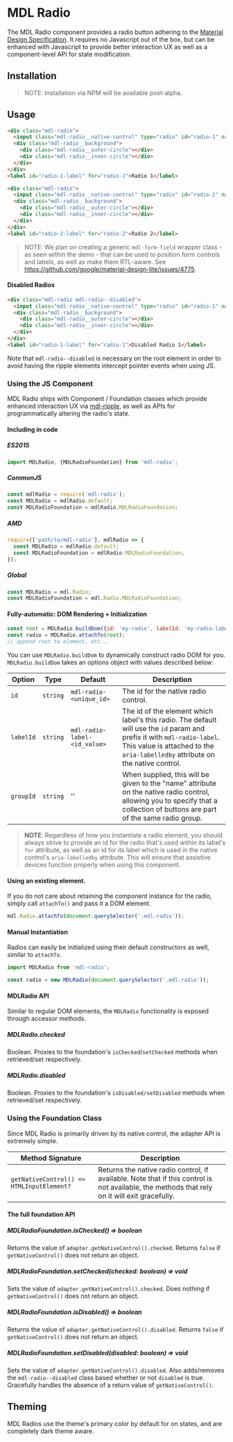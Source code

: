 # MDL Radio

The MDL Radio component provides a radio button adhering to the [Material Design Specification](https://material.google.com/components/selection-controls.html#selection-controls-radio-button).
It requires no Javascript out of the box, but can be enhanced with Javascript to provide better
interaction UX as well as a component-level API for state modification.

## Installation

> NOTE: Installation via NPM will be available post-alpha.

## Usage

```html
<div class="mdl-radio">
  <input class="mdl-radio__native-control" type="radio" id="radio-1" name="radios" checked>
  <div class="mdl-radio__background">
    <div class="mdl-radio__outer-circle"></div>
    <div class="mdl-radio__inner-circle"></div>
  </div>
</div>
<label id="radio-1-label" for="radio-1">Radio 1</label>

<div class="mdl-radio">
  <input class="mdl-radio__native-control" type="radio" id="radio-2" name="radios">
  <div class="mdl-radio__background">
    <div class="mdl-radio__outer-circle"></div>
    <div class="mdl-radio__inner-circle"></div>
  </div>
</div>
<label id="radio-2-label" for="radio-2">Radio 2</label>
```

> NOTE: We plan on creating a generic `mdl-form-field` wrapper class - as seen within the demo -
> that can be used to position form controls and labels, as well as make them RTL-aware.
> See https://github.com/google/material-design-lite/issues/4775.

#### Disabled Radios

```html
<div class="mdl-radio mdl-radio--disabled">
  <input class="mdl-radio__native-control" type="radio" id="radio-1" name="radios" disabled>
  <div class="mdl-radio__background">
    <div class="mdl-radio__outer-circle"></div>
    <div class="mdl-radio__inner-circle"></div>
  </div>
</div>
<label id="radio-1-label" for="radio-1">Disabled Radio 1</label>
```

Note that `mdl-radio--disabled` is necessary on the root element in order to avoid having the ripple
elements intercept pointer events when using JS.

### Using the JS Component

MDL Radio ships with Component / Foundation classes which provide enhanced interaction UX via
[mdl-ripple](../mdl-ripple), as well as APIs for programmatically altering the radio's state.

#### Including in code

##### ES2015

```javascript
import MDLRadio, {MDLRadioFoundation} from 'mdl-radio';
```

##### CommonJS

```javascript
const mdlRadio = require('mdl-radio');
const MDLRadio = mdlRadio.default;
const MDLRadioFoundation = mdlRadio.MDLRadioFoundation;
```

##### AMD

```javascript
require(['path/to/mdl-radio'], mdlRadio => {
  const MDLRadio = mdlRadio.default;
  const MDLRadioFoundation = mdlRadio.MDLRadioFoundation;
});
```

##### Global

```javascript
const MDLRadio = mdl.Radio;
const MDLRadioFoundation = mdl.Radio.MDLRadioFoundation;
```

#### Fully-automatic: DOM Rendering + Initialization

```javascript
const root = MDLRadio.buildDom({id: 'my-radio', labelId: 'my-radio-label'});
const radio = MDLRadio.attachTo(root);
// append root to element, etc...
```

You can use `MDLRadio.buildDom` to dynamically construct radio DOM for you.
`MDLRadio.buildDom` takes an options object with values described below:

| Option | Type | Default | Description |
| --- | --- | --- | --- |
| `id` | `string` | `mdl-radio-<unique_id>` | The id for the native radio control. |
| `labelId` | `string` | `mdl-radio-label-<id_value>` | The id of the element which label's this radio. The default will use the `id` param and prefix it with `mdl-radio-label`. This value is attached to the `aria-labelledby` attribute on the native control. |
| `groupId` | `string` | '' | When supplied, this will be given to the "name" attribute on the native radio control, allowing you to specify that a collection of buttons are part of the same radio group. |

> **NOTE**: Regardless of how you instantiate a radio element, you should always strive to
> provide an id for the radio that's used within its label's `for` attribute, as well as an id
> for its label which is used in the native control's `aria-labelledby` attribute. This will ensure
> that assistive devices function properly when using this component.

#### Using an existing element.

If you do not care about retaining the component instance for the radio, simply call `attachTo()`
and pass it a DOM element.  

```javascript
mdl.Radio.attachTo(document.querySelector('.mdl-radio'));
```

#### Manual Instantiation

Radios can easily be initialized using their default constructors as well, similar to `attachTo`.

```javascript
import MDLRadio from 'mdl-radio';

const radio = new MDLRadio(document.querySelector('.mdl-radio'));
```

#### MDLRadio API

Similar to regular DOM elements, the `MDLRadio` functionality is exposed through accessor
methods.

##### MDLRadio.checked

Boolean. Proxies to the foundation's `isChecked`/`setChecked` methods when retrieved/set
respectively.

##### MDLRadio.disabled

Boolean. Proxies to the foundation's `isDisabled/setDisabled` methods when retrieved/set
respectively.

### Using the Foundation Class

Since MDL Radio is primarily driven by its native control, the adapter API is extremely simple.

| Method Signature | Description |
| --- | --- |
| `getNativeControl() => HTMLInputElement?` | Returns the native radio control, if available. Note that if this control is not available, the methods that rely on it will exit gracefully.|

#### The full foundation API

##### MDLRadioFoundation.isChecked() => boolean

Returns the value of `adapter.getNativeControl().checked`. Returns `false` if `getNativeControl()`
does not return an object.

##### MDLRadioFoundation.setChecked(checked: boolean) => void

Sets the value of `adapter.getNativeControl().checked`. Does nothing if `getNativeControl()` does
not return an object.

##### MDLRadioFoundation.isDisabled() => boolean

Returns the value of `adapter.getNativeControl().disabled`. Returns `false` if `getNativeControl()`
does not return an object.

##### MDLRadioFoundation.setDisabled(disabled: boolean) => void

Sets the value of `adapter.getNativeControl().disabled`. Also adds/removes the `mdl-radio--disabled`
class based whether or not `disabled` is true. Gracefully handles the absence of a return value of
`getNativeControl()`.

## Theming

MDL Radios use the theme's primary color by default for on states, and are completely dark theme
aware.
